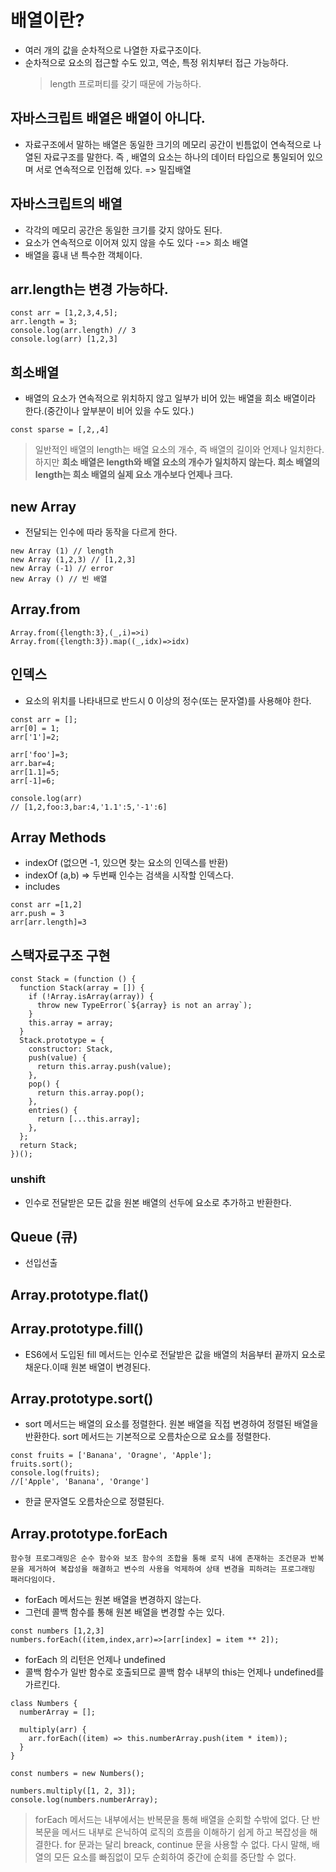 # 배열이란?

- 여러 개의 값을 순차적으로 나열한 자료구조이다.
- 순차적으로 요소의 접근할 수도 있고, 역순, 특정 위치부터 접근 가능하다.
  > length 프로퍼티를 갖기 때문에 가능하다.

## 자바스크립트 배열은 배열이 아니다.

- 자료구조에서 말하는 배열은 동일한 크기의 메모리 공간이 빈틈없이 연속적으로 나열된 자료구조를 말한다. 즉 , 배열의 요소는 하나의 데이터 타입으로 통일되어 있으며 서로 연속적으로 인접해 있다. => 밀집배열

## 자바스크립트의 배열

- 각각의 메모리 공간은 동일한 크기를 갖지 않아도 된다.
- 요소가 연속적으로 이어져 있지 않을 수도 있다 -=> 희소 배열
- 배열을 흉내 낸 특수한 객체이다.

## arr.length는 변경 가능하다.

```
const arr = [1,2,3,4,5];
arr.length = 3;
console.log(arr.length) // 3
console.log(arr) [1,2,3]
```

## 희소배열

- 배열의 요소가 연속적으로 위치하지 않고 일부가 비어 있는 배열을 희소 배열이라 한다.(중간이나 앞부분이 비어 있을 수도 있다.)

```
const sparse = [,2,,4]
```

> 일반적인 배열의 length는 배열 요소의 개수, 즉 배열의 길이와 언제나 일치한다.
> 하지만 <strong>희소 배열은 length와 배열 요소의 개수가 일치하지 않는다. 희소 배열의 length는 희소 배열의 실제 요소 개수보다 언제나 크다.</strong>

## new Array

- 전달되는 인수에 따라 동작을 다르게 한다.

```
new Array (1) // length
new Array (1,2,3) // [1,2,3]
new Array (-1) // error
new Array () // 빈 배열
```

## Array.from

```
Array.from({length:3},(_,i)=>i)
Array.from({length:3}).map((_,idx)=>idx)
```

## 인덱스

- 요소의 위치를 나타내므로 반드시 0 이상의 정수(또는 문자열)를 사용해야 한다.

```
const arr = [];
arr[0] = 1;
arr['1']=2;

arr['foo']=3;
arr.bar=4;
arr[1.1]=5;
arr[-1]=6;

console.log(arr)
// [1,2,foo:3,bar:4,'1.1':5,'-1':6]
```

## Array Methods

- indexOf (없으면 -1, 있으면 찾는 요소의 인덱스를 반환)
- indexOf (a,b) => 두번째 인수는 검색을 시작할 인덱스다.
- includes

```
const arr =[1,2]
arr.push = 3
arr[arr.length]=3
```

## 스택자료구조 구현

```
const Stack = (function () {
  function Stack(array = []) {
    if (!Array.isArray(array)) {
      throw new TypeError(`${array} is not an array`);
    }
    this.array = array;
  }
  Stack.prototype = {
    constructor: Stack,
    push(value) {
      return this.array.push(value);
    },
    pop() {
      return this.array.pop();
    },
    entries() {
      return [...this.array];
    },
  };
  return Stack;
})();

```

### unshift

- 인수로 전달받은 모든 값을 원본 배열의 선두에 요소로 추가하고 반환한다.

## Queue (큐)

- 선입선출

## Array.prototype.flat()

## Array.prototype.fill()

- ES6에서 도입된 fill 메서드는 인수로 전달받은 값을 배열의 처음부터 끝까지 요소로 채운다.이때 원본 배열이 변경된다.

## Array.prototype.sort()

- sort 메서드는 배열의 요소를 정렬한다. 원본 배열을 직접 변경하여 정렬된 배열을 반환한다.
  sort 메서드는 기본적으로 오름차순으로 요소를 정렬한다.

```
const fruits = ['Banana', 'Oragne', 'Apple'];
fruits.sort();
console.log(fruits);
//['Apple', 'Banana', 'Orange']
```

- 한글 문자열도 오름차순으로 정렬된다.

## Array.prototype.forEach

```
함수형 프로그래밍은 순수 함수와 보조 함수의 조합을 통해 로직 내에 존재하는 조건문과 반복문을 제거하여 복잡성을 해결하고 변수의 사용을 억제하여 상태 변경을 피하려는 프로그래밍 패러다임이다.
```

- forEach 메서드는 원본 배열을 변경하지 않는다.
- 그런데 콜백 함수를 통해 원본 배열을 변경할 수는 있다.

```
const numbers [1,2,3]
numbers.forEach((item,index,arr)=>[arr[index] = item ** 2]);
```

- forEach 의 리턴은 언제나 undefined
- 콜백 함수가 일반 함수로 호출되므로 콜백 함수 내부의 this는 언제나 undefined를 가르킨다.

```
class Numbers {
  numberArray = [];

  multiply(arr) {
    arr.forEach((item) => this.numberArray.push(item * item));
  }
}

const numbers = new Numbers();

numbers.multiply([1, 2, 3]);
console.log(numbers.numberArray);

```

> forEach 메서드는 내부에서는 반복문을 통해 배열을 순회할 수밖에 없다. 단 반복문을 메서드 내부로 은닉하여 로직의 흐름을 이해하기 쉽게 하고 복잡성을 해결한다.
> for 문과는 달리 breack, continue 문을 사용할 수 없다. 다시 말해, 배열의 모든 요소를 빠짐없이 모두 순회하여 중간에 순회를 중단할 수 없다.

